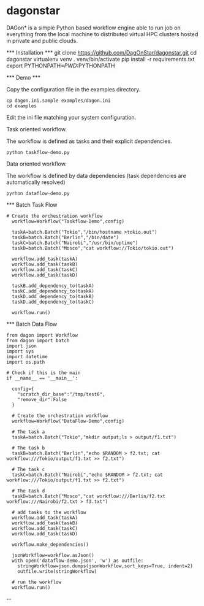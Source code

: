 # dagonstar
DAGon\* is a simple Python based workflow engine able to run job on everything from the local machine to distributed virtual HPC clusters hosted in private and public clouds.

*** Installation ***
	git clone https://github.com/DagOnStar/dagonstar.git
	cd dagonstar
	virtualenv venv
	. venv/bin/activate
	pip install -r requirements.txt
        export PYTHONPATH=$PWD:$PYTHONPATH

*** Demo ***

Copy the configuration file in the examples directory.

	cp dagon.ini.sample examples/dagon.ini
	cd examples

Edit the ini file matching your system configuration.

Task oriented workflow.

The workflow is defined as tasks and their explicit dependencies.

	python taskflow-demo.py

Data oriented workflow.

The workflow is defined by data dependencies (task dependencies are automatically resolved)

	pyrhon dataflow-demo.py

*** Batch Task Flow

    # Create the orchestration workflow
      workflow=Workflow("Taskflow-Demo",config)
    
      taskA=batch.Batch("Tokio","/bin/hostname >tokio.out")
      taskB=batch.Batch("Berlin","/bin/date")
      taskC=batch.Batch("Nairobi","/usr/bin/uptime")
      taskD=batch.Batch("Mosco","cat workflow://Tokio/tokio.out")
    
      workflow.add_task(taskA)
      workflow.add_task(taskB)
      workflow.add_task(taskC)
      workflow.add_task(taskD)
    
      taskB.add_dependency_to(taskA)
      taskC.add_dependency_to(taskA)
      taskD.add_dependency_to(taskB)
      taskD.add_dependency_to(taskC)
      
      workflow.run()

*** Batch Data Flow

    from dagon import Workflow
    from dagon import batch
    import json
    import sys
    import datetime
    import os.path
    
    # Check if this is the main
    if __name__ == '__main__':
    
      config={
        "scratch_dir_base":"/tmp/test6",
        "remove_dir":False
      }
    
      # Create the orchestration workflow
      workflow=Workflow("DataFlow-Demo",config)
      
      # The task a
      taskA=batch.Batch("Tokio","mkdir output;ls > output/f1.txt")
      
      # The task b
      taskB=batch.Batch("Berlin","echo $RANDOM > f2.txt; cat workflow:///Tokio/output/f1.txt >> f2.txt")
      
      # The task c
      taskC=batch.Batch("Nairobi","echo $RANDOM > f2.txt; cat workflow:///Tokio/output/f1.txt >> f2.txt")
      
      # The task d
      taskD=batch.Batch("Mosco","cat workflow:///Berlin/f2.txt workflow:///Nairobi/f2.txt > f3.txt")
      
      # add tasks to the workflow
      workflow.add_task(taskA)
      workflow.add_task(taskB)
      workflow.add_task(taskC)
      workflow.add_task(taskD)
    
      workflow.make_dependencies()
    
      jsonWorkflow=workflow.asJson()
      with open('dataflow-demo.json', 'w') as outfile:
        stringWorkflow=json.dumps(jsonWorkflow,sort_keys=True, indent=2)
        outfile.write(stringWorkflow)
     
      # run the workflow
      workflow.run()

  
 --
